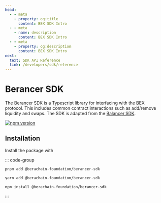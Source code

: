 ```yaml
---
head:
  - - meta
    - property: og:title
      content: BEX SDK Intro
  - - meta
    - name: description
      content: BEX SDK Intro
  - - meta
    - property: og:description
      content: BEX SDK Intro
next:
  text: SDK API Reference
  link: /developers/sdk/reference
---
```


# Berancer SDK

The Berancer SDK is a Typescript library for interfacing with the BEX protocol. This includes common contract interactions such as add/remove liquidity and swaps. The SDK is adapted from the [Balancer SDK](https://github.com/balancer/balancer-sdk).

[![npm version](https://img.shields.io/npm/v/@berachain-foundation/berancer-sdk/latest.svg)](https://www.npmjs.com/package/@berachain-foundation/berancer-sdk/v/latest)

## Installation

Install the package with

::: code-group

```bash [pnpm]
pnpm add @berachain-foundation/berancer-sdk
```

```bash [yarn]
yarn add @berachain-foundation/berancer-sdk
```

```bash [npm]
npm install @berachain-foundation/berancer-sdk
```

:::
